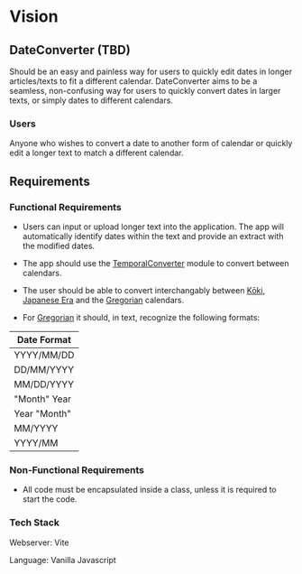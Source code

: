 # Vision

## DateConverter (TBD)

 Should be an easy and painless way for users to quickly edit dates in longer articles/texts to fit a different calendar.
 DateConverter aims to be a seamless, non-confusing way for users to quickly convert dates in larger texts, or simply dates to different calendars.

### Users

Anyone who wishes to convert a date to another form of calendar or quickly edit a longer text to match a different calendar.

## Requirements

### Functional Requirements

* Users can input or upload longer text into the application. The app will automatically identify dates within the text and provide an extract with the modified dates.

* The app should use the [TemporalConverter](https://github.com/IchanP/TemporalConverter) module to convert between calendars.

* The user should be able to convert interchangably between [Kōki](https://en.wikipedia.org/wiki/Japanese_imperial_year), [Japanese Era](https://en.wikipedia.org/wiki/Japanese_era_name) and the [Gregorian](https://en.wikipedia.org/wiki/Gregorian_calendar) calendars.

* For [Gregorian](https://en.wikipedia.org/wiki/Gregorian_calendar) it should, in text, recognize the following formats:

| Date Format     |
|-----------------|
| YYYY/MM/DD      |
| DD/MM/YYYY      |
| MM/DD/YYYY      |
| "Month" Year    |
| Year "Month"    |
| MM/YYYY         |
| YYYY/MM         |

### Non-Functional Requirements

* All code must be encapsulated inside a class, unless it is required to start the code.

### Tech Stack

Webserver: Vite

Language: Vanilla Javascript
